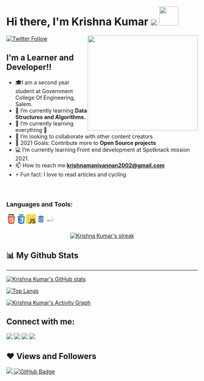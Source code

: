 <!--### Hi there 👋-->

<h1><b> Hi there, I'm Krishna Kumar <!--👋--> <img src="https://raw.githubusercontent.com/MartinHeinz/MartinHeinz/master/wave.gif" width="30px"></b>
<img src="https://media.giphy.com/media/mGcNjsfWAjY5AEZNw6/giphy.gif" width="50px" height="50px"></h1>

<img src="https://i.pinimg.com/736x/3f/13/57/3f1357daa60daa686dfef453dc31271b.jpg" width="290px" height="250px" align="right" >

[![Twitter Follow](https://img.shields.io/twitter/follow/krishnakumar_m_?color=1DA1F2&logo=twitter&style=for-the-badge)](https://twitter.com/krishnakumar_m_)
## I'm a Learner and Developer!!
- 🎓I am a second year student at Government College Of Engineering, Salem. 
- 🌱 I’m currently learning **Data Structures and Algorithms.**
- 🌱 I’m currently learning everything 🤣
- 👯 I’m looking to collaborate with other content creators
- 🥅 2021 Goals: Contribute more to **Open Source projects**
- 💻 I’m currently learning Front end development at Spotknack mission 2021.
- 📫 How to reach me **krishnamanivannan2002@gmail.com**
- ⚡ Fun fact: I love to read articles and cycling
<br />

<!--
### Connect with me:
[<img align="left" alt="codeSTACKr | YouTube" width="22px" src="https://cdn.jsdelivr.net/npm/simple-icons@v3/icons/youtube.svg" />][youtube]
[<img align="left" alt="codeSTACKr | Twitter" width="22px" src="https://cdn.jsdelivr.net/npm/simple-icons@v3/icons/twitter.svg" />][twitter]
[<img align="left" alt="codeSTACKr | LinkedIn" width="22px" src="https://cdn.jsdelivr.net/npm/simple-icons@v3/icons/linkedin.svg" />][linkedin]
[<img align="left" alt="codeSTACKr | Instagram" width="22px" src="https://cdn.jsdelivr.net/npm/simple-icons@v3/icons/instagram.svg" />][instagram]
<br />
-->


### Languages and Tools:

[<img align="left" alt="HTML5" width="26px" src="https://raw.githubusercontent.com/github/explore/80688e429a7d4ef2fca1e82350fe8e3517d3494d/topics/html/html.png" />][github]
[<img align="left" alt="CSS3" width="26px" src="https://raw.githubusercontent.com/github/explore/80688e429a7d4ef2fca1e82350fe8e3517d3494d/topics/css/css.png" />][github]

[<img align="left" alt="JavaScript" width="26px" src="https://raw.githubusercontent.com/github/explore/80688e429a7d4ef2fca1e82350fe8e3517d3494d/topics/javascript/javascript.png" />][github]

[<img align="left" alt="SQL" width="26px" src="https://raw.githubusercontent.com/github/explore/80688e429a7d4ef2fca1e82350fe8e3517d3494d/topics/sql/sql.png" />][github]
[<img align="left" alt="MySQL" width="26px" src="https://raw.githubusercontent.com/github/explore/80688e429a7d4ef2fca1e82350fe8e3517d3494d/topics/mysql/mysql.png" />][github]

<br />
<br />


<p align="center">
    <a href="https://github.com/KrishnaKumar2002/github-readme-streak-stats">
        <img title="🔥 Get streak stats for your profile at git.io/streak-stats" alt="Krishna Kumar's streak" src="https://github-readme-streak-stats.herokuapp.com/?user=KrishnaKumar2002&theme=black-ice&hide_border=true&stroke=0000&background=060A0CD0"/>
    </a>
</p>



<!--
 ![Snake animation](https://github.com/KrishnaKumar2002/KrishnaKumar2002/blob/output/github-contribution-grid-snake.svg)
-->
<!--rafaballerini2-->


## 📊 My Github Stats
---
[![Krishna Kumar's GitHub stats](https://github-readme-stats.vercel.app/api?username=KrishnaKumar2002)](https://github.com/KrishnaKumar2002/github-readme-stats)



[![Top Langs](https://github-readme-stats.vercel.app/api/top-langs/?username=KrishnaKumar2002&layout=compact)](https://github.com/KrishnaKumar2002/github-readme-stats)


<a href="https://github.com/KrishnaKumar2002/github-readme-activity-graph"><img alt="Krishna Kumar's Activity Graph" src="https://activity-graph.herokuapp.com/graph?username=KrishnaKumar2002&bg_color=0D1117&color=5BCDEC&line=5BCDEC&point=FFFFFF&hide_border=true" /></a>
<br/>

<!--
### Connect with me:
[<img align="left" alt="codeSTACKr | YouTube" width="22px" src="https://cdn.jsdelivr.net/npm/simple-icons@v3/icons/youtube.svg" />][youtube]
[<img align="left" alt="codeSTACKr | Twitter" width="22px" src="https://cdn.jsdelivr.net/npm/simple-icons@v3/icons/twitter.svg" />][twitter]
[<img align="left" alt="codeSTACKr | LinkedIn" width="22px" src="https://cdn.jsdelivr.net/npm/simple-icons@v3/icons/linkedin.svg" />][linkedin]
[<img align="left" alt="codeSTACKr | Instagram" width="22px" src="https://cdn.jsdelivr.net/npm/simple-icons@v3/icons/instagram.svg" />][instagram]
<br />
-->


## Connect with me:
<p align="left">
<a href = "https://www.linkedin.com/in/krishna-kumar-m"><img src="https://img.icons8.com/fluent/48/000000/linkedin.png"/></a>
<a href = "https://twitter.com/krishnakumar_m_"><img src="https://img.icons8.com/fluent/48/000000/twitter.png"/></a>
<a href = "https://www.instagram.com/krishna_kumar._._/"><img src="https://img.icons8.com/fluent/48/000000/instagram-new.png"/></a>
<a href = "https://www.youtube.com/channel/UC97edBd_Z83NnLw36gKHeEQ"><img src="https://img.icons8.com/color/48/000000/youtube-play.png"/></a>
</p>


## ❤ Views and Followers
<a href="https://github.com/Meghna-DAS/github-profile-views-counter">
    <img src="https://komarev.com/ghpvc/?username=KrishnaKumar2002">
</a>
<a href="https://github.com/KrishnaKumar2002?tab=followers"><img src="https://img.shields.io/github/followers/KrishnaKumar2002?label=Followers&style=social" alt="GitHub Badge"></a>



<!--
<p><img align="left" src="https://github-readme-stats.vercel.app/api/top-langs?username=KrishnaKumar2002&show_icons=true&locale=en&layout=compact" alt="KrishnaKumar2002" /></p>
<p>&nbsp;<img align="center" src="https://github-readme-stats.vercel.app/api?username=KrishnaKumar2002&show_icons=true&locale=en" alt="KrishnaKumar2002" /></p>
-->




[youtube]: https://www.youtube.com/channel/UC97edBd_Z83NnLw36gKHeEQ
[twitter]: https://twitter.com/krishnakumar_m_
[linkedin]: https://www.linkedin.com/in/krishna-kumar-m
[instagram]: https://www.instagram.com/krishna_kumar._._/
[github]: https://github.com/KrishnaKumar2002




<!--
**KrishnaKumar2002/KrishnaKumar2002** is a ✨ _special_ ✨ repository because its `README.md` (this file) appears on your GitHub profile.

Here are some ideas to get you started:

- 🔭 I’m currently working on ...
- 🌱 I’m currently learning ...
- 👯 I’m looking to collaborate on ...
- 🤔 I’m looking for help with ...
- 💬 Ask me about ...
- 📫 How to reach me: ...
- 😄 Pronouns: ...
- ⚡ Fun fact: ...
-->
